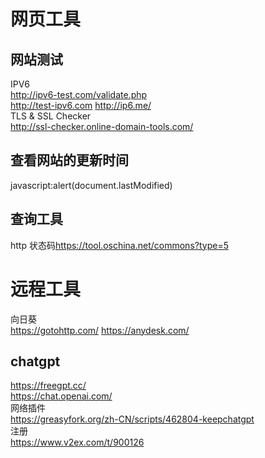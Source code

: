 # 网页工具

## 网站测试

IPV6  
<http://ipv6-test.com/validate.php>  
<http://test-ipv6.com>
<http://ip6.me/>  
TLS & SSL Checker  
<http://ssl-checker.online-domain-tools.com/>

## 查看网站的更新时间

javascript:alert(document.lastModified)

## 查询工具

http 状态码<https://tool.oschina.net/commons?type=5>
# 远程工具
向日葵  
<https://gotohttp.com/>
<https://anydesk.com/>
## chatgpt
<https://freegpt.cc/>  
<https://chat.openai.com/>  
网络插件  
<https://greasyfork.org/zh-CN/scripts/462804-keepchatgpt>  
注册  
<https://www.v2ex.com/t/900126>  